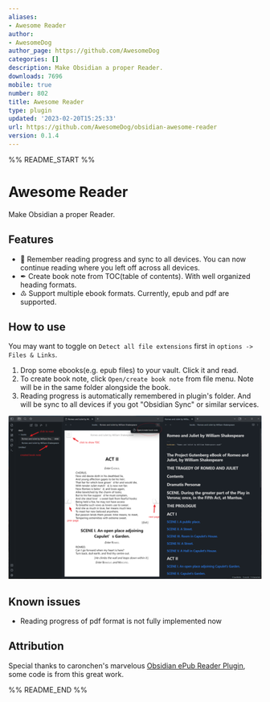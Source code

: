 ```yaml
---
aliases:
- Awesome Reader
author:
- AwesomeDog
author_page: https://github.com/AwesomeDog
categories: []
description: Make Obsidian a proper Reader.
downloads: 7696
mobile: true
number: 802
title: Awesome Reader
type: plugin
updated: '2023-02-20T15:25:33'
url: https://github.com/AwesomeDog/obsidian-awesome-reader
version: 0.1.4
---
```


%% README_START %%

# Awesome Reader

Make Obsidian a proper Reader.

## Features

- 💾 Remember reading progress and sync to all devices. You can now continue reading where you left off across all
  devices.
- ✒ Create book note from TOC(table of contents). With well organized heading formats.
- ♳ Support multiple ebook formats. Currently, epub and pdf are supported.

## How to use

You may want to toggle on `Detect all file extensions` first in `options -> Files & Links`.

1. Drop some ebooks(e.g. epub files) to your vault. Click it and read.
2. To create book note, click `Open/create book note` from file menu. Note will be in the same folder alongside the
   book.
3. Reading progress is automatically remembered in plugin's folder. And will be sync to all devices if you got "Obsidian
   Sync" or similar services.

![](https://raw.githubusercontent.com/AwesomeDog/obsidian-awesome-reader/HEAD/resources/img1.png)

## Known issues

- Reading progress of pdf format is not fully implemented now

## Attribution

Special thanks to caronchen's
marvelous [Obsidian ePub Reader Plugin](https://github.com/caronchen/obsidian-epub-plugin),
some code is from this great work.


%% README_END %%